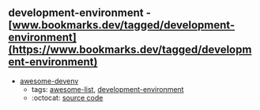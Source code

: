 development-environment - [www.bookmarks.dev/tagged/development-environment](https://www.bookmarks.dev/tagged/development-environment)
---
* [awesome-devenv](https://github.com/jondot/awesome-devenv#readme)
    * tags: [awesome-list](../tagged/awesome-list.md), [development-environment](../tagged/development-environment.md)
    * :octocat: [source code](https://github.com/jondot/awesome-devenv#readme)
